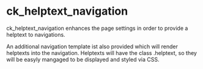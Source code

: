 ck_helptext_navigation
=============

ck_helptext_navigation enhances the page settings in order to provide a
helptext to navigations.

An additional navigation template ist also provided which will render
helptexts into the navigation. Helptexts will have the class .helptext,
so they will be easyly mangaged to be displayed and styled via CSS.